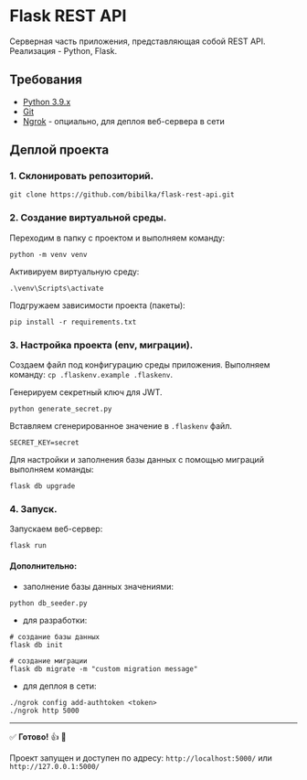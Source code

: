 # Flask REST API
Серверная часть приложения, представляющая собой REST API.
Реализация - Python, Flask.

## Требования
- [Python 3.9.x](https://www.python.org/downloads/)
- [Git](https://git-scm.com)
- [Ngrok](https://ngrok.com/download) - опциально, для деплоя веб-сервера в сети

## Деплой проекта

### 1. Склонировать репозиторий. 
```
git clone https://github.com/bibilka/flask-rest-api.git
```
### 2. Создание виртуальной среды.
Переходим в папку с проектом и выполняем команду:
```
python -m venv venv
```
Активируем виртуальную среду:
```
.\venv\Scripts\activate
```
Подгружаем зависимости проекта (пакеты):
```
pip install -r requirements.txt
```
### 3. Настройка проекта (env, миграции).

Создаем файл под конфигурацию среды приложения. Выполняем команду: ```cp .flaskenv.example .flaskenv```.

Генерируем секретный ключ для JWT.
```
python generate_secret.py
```
Вставляем сгенерированное значение в ```.flaskenv``` файл.
```
SECRET_KEY=secret
```
Для настройки и заполнения базы данных с помощью миграций выполняем команды:
```
flask db upgrade
```

### 4. Запуск.

Запускаем веб-сервер:
```
flask run
```
#### Дополнительно:
- заполнение базы данных значениями:
```
python db_seeder.py
```

- для разработки:
```
# создание базы данных
flask db init

# создание миграции
flask db migrate -m "custom migration message"
```

- для деплоя в сети:
```
./ngrok config add-authtoken <token>
./ngrok http 5000
```
_____
:white_check_mark: <b>Готово!</b> :+1: :tada: 

Проект запущен и доступен по адресу: `http://localhost:5000/` или `http://127.0.0.1:5000/`